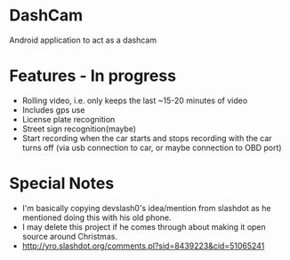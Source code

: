 DashCam
=======

Android application to act as a dashcam

Features - In progress
========

 - Rolling video, i.e. only keeps the last ~15-20 minutes of video
 - Includes gps use
 - License plate recognition
 - Street sign recognition(maybe)
 - Start recording when the car starts and stops recording with the car turns off (via usb connection to car, or maybe connection to OBD port)

Special Notes
=============
 - I'm basically copying devslash0's idea/mention from slashdot as he mentioned doing this with his old phone.
 - I may delete this project if he comes through about making it open source around Christmas.
 - http://yro.slashdot.org/comments.pl?sid=8439223&cid=51065241
